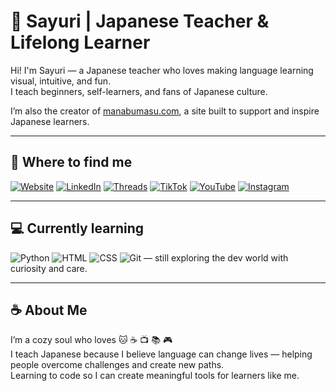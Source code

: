 # 🌸 Sayuri | Japanese Teacher & Lifelong Learner

Hi! I'm Sayuri — a Japanese teacher who loves making language learning visual, intuitive, and fun.  
I teach beginners, self-learners, and fans of Japanese culture.  

I’m also the creator of [manabumasu.com](https://manabumasu.com), a site built to support and inspire Japanese learners.  

---

## 🧵 Where to find me

[![Website](https://img.shields.io/badge/🌐%20Website-manabumasu.com-1E90FF?style=flat-square)](https://manabumasu.com)
[![LinkedIn](https://img.shields.io/badge/💼%20LinkedIn-SayuriTabuti-blue?style=flat-square&logo=linkedin)](https://www.linkedin.com/in/sayuritabuti)
[![Threads](https://img.shields.io/badge/🧵%20Threads-@manabu__vocab-ff5c8d?style=flat-square&logo=threads)](https://www.threads.net/@manabu_vocab)
[![TikTok](https://img.shields.io/badge/🎵%20TikTok-@manabu__vocab-black?style=flat-square&logo=tiktok)](https://www.tiktok.com/@manabu_vocab)
[![YouTube](https://img.shields.io/badge/📺%20YouTube-@manabu__vocab-red?style=flat-square&logo=youtube)](https://www.youtube.com/@manabu_vocab)
[![Instagram](https://img.shields.io/badge/📸%20Instagram-@manabu__vocab-E1306C?style=flat-square&logo=instagram)](https://www.instagram.com/manabu_vocab)

---

## 💻 Currently learning

![Python](https://img.shields.io/badge/-Python-3776AB?style=flat-square&logo=python&logoColor=white)
![HTML](https://img.shields.io/badge/-HTML5-E34F26?style=flat-square&logo=html5&logoColor=white)
![CSS](https://img.shields.io/badge/-CSS3-1572B6?style=flat-square&logo=css3&logoColor=white)
![Git](https://img.shields.io/badge/-Git-F05032?style=flat-square&logo=git&logoColor=white)
— still exploring the dev world with curiosity and care.

---

## ☕ About Me

I’m a cozy soul who loves 🐱 ☕ 📺 📚 🎮  
I teach Japanese because I believe language can change lives — helping people overcome challenges and create new paths.  
Learning to code so I can create meaningful tools for learners like me.


